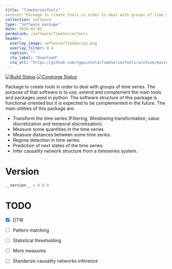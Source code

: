 ```yaml
---
title: "TimeSeriesTools"
excerpt:"Package to create tools in order to deal with groups of time series. The purpose of that software is to use, extend and complement the main tools and packages used in python."
collection: software
type: "Software package"
date: 2016-02-01
permalink: /software/TimeSeriesTools
header:
  overlay_image: software/TimeSeries.png
  overlay_filter: 0.4
  caption: ""
  cta_label: "Download"
  cta_url: "https://github.com/tgquintela/TimeSeriesTools/archive/master.zip"
---
```


[![Build Status](https://travis-ci.org/tgquintela/TimeSeriesTools.svg?branch=master)](https://travis-ci.org/tgquintela/TimeSeriesTools)
[![Coverage Status](https://coveralls.io/repos/github/tgquintela/TimeSeriesTools/badge.svg?branch=master)](https://coveralls.io/github/tgquintela/TimeSeriesTools?branch=master)

Package to create tools in order to deal with groups of time series. The purpose of that software is to use, extend and complement the main tools and packages used in python.
The software structure of this package is functional oriented but it is expected to be complemented in the future. The main utilities of this package are:
* Transform the time series (Filtering, Windowing transformation, value discretization and temporal discretization).
* Measure some quantities in the time series.
* Measure distances between some time series.
* Regime detection in time series.
* Prediction of next states of the time series.
* Infer causality network structure from a timeseries system.

# Version
```python
__version__ = 0.0.0
```

# TODO
- [X] DTW
- [ ] Pattern matching
- [ ] Statistical thresholding
- [ ] More measures
- [ ] Standarize causality networks inference

